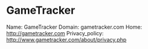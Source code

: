 
# GameTracker

Name: GameTracker
Domain: gametracker.com
Home: http://gametracker.com
Privacy_policy: http://www.gametracker.com/about/privacy.php
